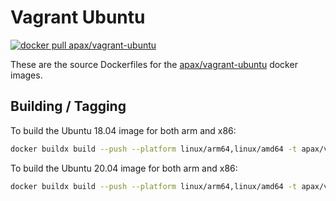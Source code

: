 # Vagrant Ubuntu

[![docker pull apax/vagrant-ubuntu](https://img.shields.io/badge/dockerhub-image-blue.svg?logo=Docker)](https://hub.docker.com/r/apax/vagrant-ubuntu)

These are the source Dockerfiles for the [apax/vagrant-ubuntu](https://hub.docker.com/repository/docker/apax/vagrant-ubuntu) docker images.

## Building / Tagging
To build the Ubuntu 18.04 image for both arm and x86:

```bash
docker buildx build --push --platform linux/arm64,linux/amd64 -t apax/vagrant-ubuntu:18.04 -f Dockerfile.bionic .
```


To build the Ubuntu 20.04 image for both arm and x86:

```bash
docker buildx build --push --platform linux/arm64,linux/amd64 -t apax/vagrant-ubuntu:20.04 -f Dockerfile.focal .
```